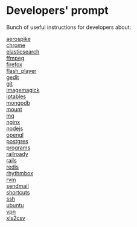 # Developers' prompt

Bunch of useful instructions for developers about:

[aerospike](aerospike.md)<br/>
[chrome](chrome.md)<br/>
[elasticsearch](elasticsearch.md)<br/>
[ffmpeg](ffmpeg.md)<br/>
[firefox](firefox.md)<br/>
[flash_player](flash_player.md)<br/>
[gedit](gedit.md)<br/>
[git](git.md)<br/>
[imagemagick](imagemagick.md)<br/>
[iptables](iptables.md)<br/>
[mongodb](mongodb.md)<br/>
[mount](mount.md)<br/>
[mq](mq.md)<br/>
[nginx](nginx.md)<br/>
[nodejs](nodejs.md)<br/>
[opengl](opengl.md)<br/>
[postgres](postgres.md)<br/>
[programs](programs.md)<br/>
[railroady](railroady.md)<br/>
[rails](rails.md)<br/>
[redis](redis.md)<br/>
[rhythmbox](rhythmbox.md)<br/>
[rvm](rvm.md)<br/>
[sendmail](sendmail.md)<br/>
[shortcuts](shortcuts.md)<br/>
[ssh](ssh.md)<br/>
[ubuntu](ubuntu.md)<br/>
[vpn](vpn.md)<br/>
[xls2csv](xls2csv.md)<br/>
